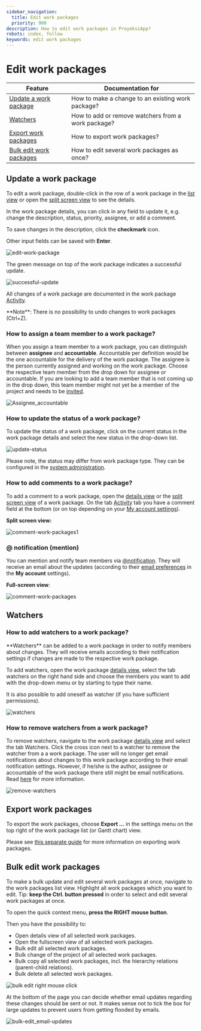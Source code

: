 ```yaml
---
sidebar_navigation:
  title: Edit work packages
  priority: 900
description: How to edit work packages in ProyeksiApp?
robots: index, follow
keywords: edit work packages
---
```


# Edit work packages

| Feature                                             | Documentation for                                  |
| --------------------------------------------------- | -------------------------------------------------- |
| [Update a work package](#update-a-work-package)     | How to make a change to an existing work package?  |
| [Watchers](#watchers)                               | How to add or remove watchers from a work package? |
| [Export work packages](#export-work-packages)       | How to export work packages?                       |
| [Bulk edit work packages](#bulk-edit-work-packages) | How to edit several work packages as once?         |

## Update a work package

To edit a work package, double-click in the row of a work package in the [list view](../../work-packages/work-package-views/#work-package-list-view) or open the [split screen view](../../work-packages/work-package-views/#work-package-split-screen-view) to see the details.

In the work package details, you can click in any field to update it, e.g. change the description, status, priority, assignee, or add a comment. 

To save changes in the description, click the **checkmark** icon.

Other input fields can be saved with **Enter**.

![edit-work-package](edit-work-package-1566546727784.png)

The green message on top of the work package indicates a successful update.

![successful-update](1566546959027.png)

All changes of a work package are documented in the work package [Activity](../../../getting-started/work-packages-introduction/#activity-of-work-packages).

<div class="alert alert-info" role="alert">
**Note**: There is no possibility to undo changes to work packages (Ctrl+Z).
</div>


### How to assign a team member to a work package?

When you assign a team member to a work package, you can distinguish between **assignee** and **accountable**. Accountable per definition would be the one accountable for the delivery of the work package. The assignee is the person currently assigned and working on the work package.
Choose the respective team member from the drop down for assignee or accountable. If you are looking to add a team member that is not coming up in the drop down, this team member might not yet be a member of the project and needs to be [invited](../../members/#add-members).

![Assignee_accountable](Assignee_accountable-3987223.png)



### How to update the status of a work package?

To update the status of a work package, click on the current status in the work package details and select the new status in the drop-down list.

![update-status](1566375642243.png)

Please note, the status may differ from work package type. They can be configured in the [system administration](../../../system-admin-guide).

### How to add comments to a work package?

To add a comment to a work package, open the [details view](../../work-packages/work-package-views/#work-package-full-screen-view) or the [split screen view](../../work-packages/work-package-views/#work-package-split-screen-view) of a work package. On the tab [Activity](../../../getting-started/work-packages-introduction/#activity-of-work-packages) tab you have a comment field at the bottom (or on top depending on your [My account settings](../../../getting-started/my-account/)).

**Split screen view:**

![comment-work-packages1](comment-work-packages1.png)

### @ notification (mention)

You can mention and notify team members via [@notification](../../notifications/). They will receive an email about the updates (according to their [email preferences](../../../getting-started/my-account/#notifications-settings) in the **My account** settings).

**Full-screen view**:

![comment-work-packages](comment-work-packages.png)

## Watchers

### How to add watchers to a work package?

<div class="glossary">
**Watchers** can be added to a work package in order to notify members about changes. They will receive emails according to their notification settings if changes are made to the respective work package.
</div>

To add watchers, open the work package [details view](../../work-packages/work-package-views/#work-package-full-screen-view), select the tab watchers on the right hand side and choose the members you want to add with the drop-down menu or by starting to type their name.

It is also possible to add oneself as watcher (if you have sufficient permissions).

![watchers](watchers.png)

### How to remove watchers from a work package?

To remove watchers, navigate to the work package [details view](../../work-packages/work-package-views/#work-package-full-screen-view) and select the tab Watchers. Click the cross icon next to a watcher to remove the watcher from a a work package. 
The user will no longer get email notifications about changes to this work package according to their email notification settings. However, if he/she is the author, assignee or accountable of the work package there still might be email notifications. Read [here](../../../getting-started/my-account/#notifications-settings) for more information.

![remove-watchers](remove-watchers.png)

## Export work packages

To export the work packages, choose **Export ...** in the settings menu on the top right of the work package list (or Gantt chart) view.

Please see [this separate guide](../exporting) for more information on exporting work packages.

## Bulk edit work packages

To make a bulk update and edit several work packages at once, navigate to the work packages list view.
Highlight all work packages which you want to edit.
Tip: **keep the Ctrl. button pressed** in order to select and edit several work packages at once.

To open the quick context menu, **press the RIGHT mouse button**.

Then you have the possibility to:

* Open details view of all selected work packages.
* Open the fullscreen view of all selected work packages.
* Bulk edit all selected work packages.
* Bulk change of the project of all selected work packages.
* Bulk copy all selected work packages, incl. the hierarchy relations (parent-child relations).
* Bulk delete all selected work packages.

![bulk edit right mouse click](image-20200331133245192.png)



At the bottom of the page you can decide whether email updates regarding these changes should be sent or not. It makes sense not to tick the box for large updates to prevent users from getting flooded by emails.

![bulk-edit_email-updates](image-20201119163714831.png)
